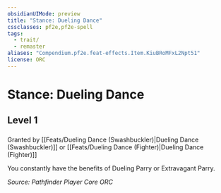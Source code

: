 ```yaml
---
obsidianUIMode: preview
title: "Stance: Dueling Dance"
cssclasses: pf2e,pf2e-spell
tags:
  - trait/
  - remaster
aliases: "Compendium.pf2e.feat-effects.Item.KiuBRoMFxL2Npt51"
license: ORC
---
```

# Stance: Dueling Dance
## Level 1
### 






Granted by [[Feats/Dueling Dance (Swashbuckler)|Dueling Dance (Swashbuckler)]] or [[Feats/Dueling Dance (Fighter)|Dueling Dance (Fighter)]]

You constantly have the benefits of Dueling Parry or Extravagant Parry.

*Source: Pathfinder Player Core*
*ORC*